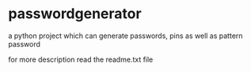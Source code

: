# passwordgenerator
a python project which can generate passwords, pins as well as pattern password

for more description read the readme.txt file
